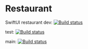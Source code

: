 # Restaurant
SwiftUI restaurant
dev: [![Build status](https://build.appcenter.ms/v0.1/apps/26d5de14-36ff-44a1-9f53-798745625b94/branches/dev/badge)](https://appcenter.ms)

test: [![Build status](https://build.appcenter.ms/v0.1/apps/26d5de14-36ff-44a1-9f53-798745625b94/branches/test/badge)](https://appcenter.ms)

main: [![Build status](https://build.appcenter.ms/v0.1/apps/26d5de14-36ff-44a1-9f53-798745625b94/branches/main/badge)](https://appcenter.ms)
